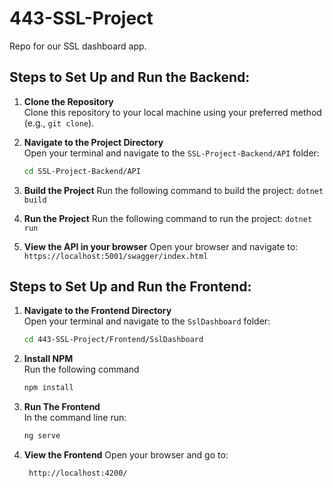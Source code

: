 # 443-SSL-Project
Repo for our SSL dashboard app. 

## Steps to Set Up and Run the Backend:

1. **Clone the Repository**  
   Clone this repository to your local machine using your preferred method (e.g., `git clone`).

2. **Navigate to the Project Directory**  
   Open your terminal and navigate to the `SSL-Project-Backend/API` folder:  
   ```bash
   cd SSL-Project-Backend/API

3. **Build the Project** 
  Run the following command to build the project:
  `dotnet build`

4. **Run the Project** 
  Run the following command to run the project:
  `dotnet run`

5. **View the API in your browser** 
  Open your browser and navigate to:
  `https://localhost:5001/swagger/index.html`


## Steps to Set Up and Run the Frontend:

1. **Navigate to the Frontend Directory**  
   Open your terminal and navigate to the `SslDashboard` folder:
   ```bash
   cd 443-SSL-Project/Frontend/SslDashboard

2. **Install NPM**  
   Run the following command
   ```bash
   npm install


3. **Run The Frontend**  
   In the command line run:
   ```bash
   ng serve

5. **View the Frontend**
    Open your browser and go to:
   ```bash
    http://localhost:4200/
